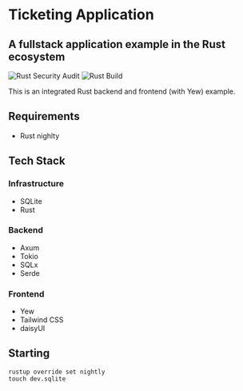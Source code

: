 # Ticketing Application

## A fullstack application example in the Rust ecosystem

![Rust Security Audit](https://github.com/auxiliaire/ticketing/actions/workflows/audit.yml/badge.svg)
![Rust Build](https://github.com/auxiliaire/ticketing/actions/workflows/general.yml/badge.svg)

This is an integrated Rust backend and frontend (with Yew) example.

## Requirements

* Rust nighlty

## Tech Stack

### Infrastructure

* SQLite
* Rust

### Backend

* Axum
* Tokio
* SQLx
* Serde

### Frontend

* Yew
* Tailwind CSS
* daisyUI

## Starting

```
rustup override set nightly
touch dev.sqlite
```
